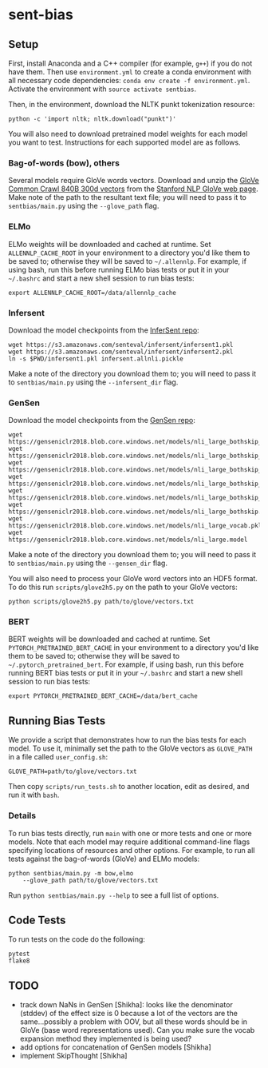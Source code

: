 # sent-bias

## Setup 

First, install Anaconda and a C++ compiler (for example, `g++`) if you
do not have them.  Then
use `environment.yml` to create a conda environment with all necessary
code dependencies: `conda env create -f environment.yml`.
Activate the environment with `source activate sentbias`.

Then, in the environment, download the NLTK punkt tokenization
resource:

```
python -c 'import nltk; nltk.download("punkt")'
```

You will also need to download pretrained model weights for each model
you want to test.  Instructions for each supported model are as
follows.

### Bag-of-words (bow), others

Several models require GloVe words vectors.
Download and unzip the [GloVe Common Crawl 840B 300d
vectors](http://nlp.stanford.edu/data/glove.840B.300d.zip) from the
[Stanford NLP GloVe web
page](https://nlp.stanford.edu/projects/glove/).  Make note of the
path to the resultant text file; you will need to pass it to `sentbias/main.py` using the `--glove_path` flag.

### ELMo

ELMo weights will be downloaded and cached at runtime.  Set `ALLENNLP_CACHE_ROOT` in your environment to a directory you'd like them to be saved to; otherwise they will be saved to `~/.allennlp`.  For example, if using bash, run this before running ELMo bias tests or put it in your `~/.bashrc` and start a new shell session to run bias tests:

```
export ALLENNLP_CACHE_ROOT=/data/allennlp_cache
```

### Infersent

Download the model checkpoints from the [InferSent repo](https://github.com/facebookresearch/InferSent):

```
wget https://s3.amazonaws.com/senteval/infersent/infersent1.pkl
wget https://s3.amazonaws.com/senteval/infersent/infersent2.pkl
ln -s $PWD/infersent1.pkl infersent.allnli.pickle
```

Make a note of the directory you download them to; you will need to pass it to `sentbias/main.py` using the `--infersent_dir` flag.

### GenSen

Download the model checkpoints from the [GenSen repo](https://github.com/Maluuba/gensen#setting-up-models--pre-trained-word-vecotrs):

```
wget https://genseniclr2018.blob.core.windows.net/models/nli_large_bothskip_2layer_vocab.pkl
wget https://genseniclr2018.blob.core.windows.net/models/nli_large_bothskip_2layer.model
wget https://genseniclr2018.blob.core.windows.net/models/nli_large_bothskip_parse_vocab.pkl
wget https://genseniclr2018.blob.core.windows.net/models/nli_large_bothskip_parse.model
wget https://genseniclr2018.blob.core.windows.net/models/nli_large_bothskip_vocab.pkl
wget https://genseniclr2018.blob.core.windows.net/models/nli_large_bothskip.model
wget https://genseniclr2018.blob.core.windows.net/models/nli_large_vocab.pkl
wget https://genseniclr2018.blob.core.windows.net/models/nli_large.model
```

Make a note of the directory you download them to; you will need to pass it to `sentbias/main.py` using the `--gensen_dir` flag.

You will also need to process your GloVe word vectors into an HDF5 format.  To do this run `scripts/glove2h5.py` on the path to your GloVe vectors:

```
python scripts/glove2h5.py path/to/glove/vectors.txt
```

### BERT

BERT weights will be downloaded and cached at runtime.  Set `PYTORCH_PRETRAINED_BERT_CACHE` in your environment to a directory you'd like them to be saved to; otherwise they will be saved to `~/.pytorch_pretrained_bert`.  For example, if using bash, run this before running BERT bias tests or put it in your `~/.bashrc` and start a new shell session to run bias tests:

```
export PYTORCH_PRETRAINED_BERT_CACHE=/data/bert_cache
```

## Running Bias Tests

We provide a script that demonstrates how to run the bias tests for each model.  To use it, minimally set the path to the GloVe vectors as `GLOVE_PATH` in a file called `user_config.sh`:
 
```
GLOVE_PATH=path/to/glove/vectors.txt
```
 
Then copy `scripts/run_tests.sh` to another location, edit as desired, and run it with `bash`.

### Details

To run bias tests directly, run `main` with one or more tests and one or more models.  Note that each model may require additional command-line flags specifying locations of resources and other options. For example, to run all tests against the bag-of-words (GloVe) and ELMo models:

```
python sentbias/main.py -m bow,elmo
    --glove_path path/to/glove/vectors.txt
```

Run `python sentbias/main.py --help` to see a full list of options.

## Code Tests

To run tests on the code do the following:

```
pytest
flake8
```

## TODO

- track down NaNs in GenSen [Shikha]: looks like the denominator (stddev) of the effect size is 0 because a lot of the vectors are the same...possibly a problem with OOV, but all these words should be in GloVe (base word representations used). Can you make sure the vocab expansion method they implemented is being used?
- add options for concatenation of GenSen models [Shikha]
- implement SkipThought [Shikha]
